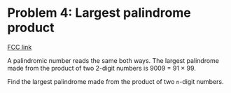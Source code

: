 # Problem 4: Largest palindrome product

[FCC link](https://www.freecodecamp.org/learn/coding-interview-prep/project-euler/problem-4-largest-palindrome-product)

A palindromic number reads the same both ways. The largest palindrome made from
the product of two 2-digit numbers is 9009 = 91 × 99.

Find the largest palindrome made from the product of two `n`\-digit numbers.
